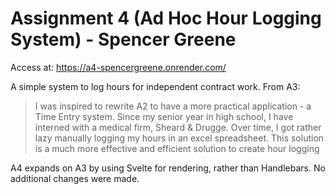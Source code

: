 # Assignment 4 (Ad Hoc Hour Logging System) - Spencer Greene

Access at: [https://a4-spencergreene.onrender.com/ ](https://a4-spencergreene.onrender.com/l)

A simple system to log hours for independent contract work. From A3:

> I was inspired to rewrite A2 to have a more practical application - a Time Entry system. Since my senior year in high school, I have interned with a medical firm, Sheard & Drugge. Over time, I got rather lazy manually logging my hours in an excel spreadsheet. This solution is a much more effective and efficient solution to create hour logging

A4 expands on A3 by using Svelte for rendering, rather than Handlebars. No additional changes were made.
